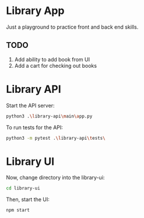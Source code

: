 # Library App
Just a playground to practice front and back end skills.

## TODO
1. Add ability to add book from UI
1. Add a cart for checking out books


# Library API
Start the API server:
``` bash
python3 .\library-api\main\app.py
```

To run tests for the API:
``` bash
python3 -m pytest .\library-api\tests\
```


# Library UI
Now, change directory into the library-ui:
``` bash
cd library-ui
```

Then, start the UI:
``` bash
npm start
```

